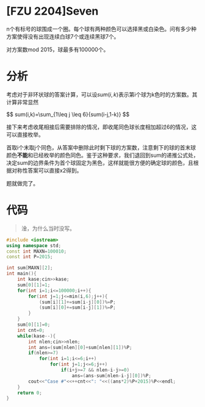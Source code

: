 # [FZU 2204]Seven

n个有标号的球围成一个圈。每个球有两种颜色可以选择黑或白染色。问有多少种方案使得没有出现连续白球7个或连续黑球7个。

对方案数mod 2015，球最多有100000个。

# 分析
考虑对于非环状球的答案计算，可以设$sum(i,k)$表示第i个球为k色时的方案数。其计算非常显然

<div>$$
sum(i,k)=\sum_{1\leq j \leq 6}{sum(i-j,1-k)}
$$</div>

接下来考虑收尾相接后需要排除的情况，即收尾同色球长度相加超过6的情况，这可以直接枚举。

首取i个末取j个同色，从答案中删除此时剩下球的方案数，注意剩下的球的首末球颜色**不能**和已经枚举的颜色同色。鉴于这种要求，我们退回到sum的递推公式处，决定sum的边界条件为首个球固定为黑色，这样就能很方便的确定球的颜色，且根据对称性答案可以直接x2得到。

题就做完了。

# 代码
> 淦，为什么当时没写。

```cpp
#include <iostream>
using namespace std;
const int MAXN=100010;
const int P=2015;

int sum[MAXN][2];
int main(){
    int kase;cin>>kase;
    sum[0][1]=1;
    for(int i=1;i<=100000;i++){
        for(int j=1;j<=min(i,6);j++){
            (sum[i][1]+=sum[i-j][0])%=P;
            (sum[i][0]+=sum[i-j][1])%=P;
        }
    }
    sum[0][1]=0;
    int cnt=0;
    while(kase--){
        int nlen;cin>>nlen;
        int ans=(sum[nlen][0]+sum[nlen][1])%P;
        if(nlen>=7)
            for(int i=1;i<=6;i++)
                for(int j=1;j<=6;j++)
                    if(i+j>=7 && nlen-i-j>=0)
                        ans=(ans-sum[nlen-i-j][0])%P;
        cout<<"Case #"<<++cnt<<": "<<((ans*2)%P+2015)%P<<endl;
    }
    return 0;
}
```


